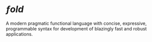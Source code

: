# _ƒold_
A modern pragmatic functional language with concise, expressive, programmable syntax for development of blazingly fast and robust applications.

